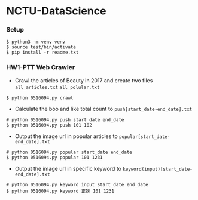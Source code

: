 # NCTU-DataScience
### Setup
```
$ python3 -m venv venv
$ source test/bin/activate
$ pip install -r readme.txt
```
### HW1-PTT Web Crawler
- Crawl the articles of Beauty in 2017 and create two files `all_articles.txt`
`all_polular.txt`
```
$ python 0516094.py crawl
```
- Calculate the boo and like total count to `push[start_date-end_date].txt`

```
# python 0516094.py push start_date end_date
$ python 0516094.py push 101 102
```
- Output the image url in popular articles to `popular[start_date-end_date].txt`
```
# python 0516094.py popular start_date end_date
$ python 0516094.py popular 101 1231
```
- Output the image url in specific keyword to `keyword(input)[start_date-end_date].txt`
```
# python 0516094.py keyword input start_date end_date
$ python 0516094.py keyword 正妹 101 1231
```